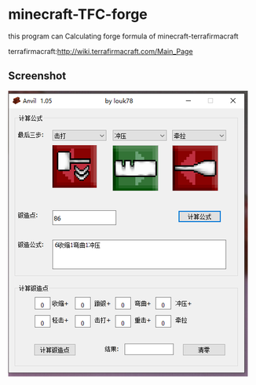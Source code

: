 # minecraft-TFC-forge
this program can Calculating forge formula of minecraft-terrafirmacraft

terrafirmacraft:http://wiki.terrafirmacraft.com/Main_Page

Screenshot
----

![image](https://github.com/louk78/minecraft-TFC-forge/blob/master/Anvil.PNG)

